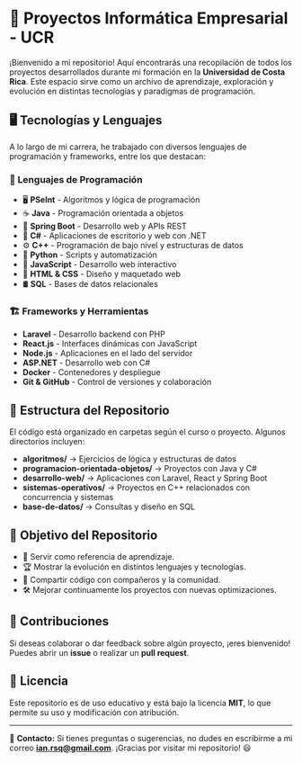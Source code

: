 # 🚀 Proyectos Informática Empresarial - UCR

¡Bienvenido a mi repositorio! Aquí encontrarás una recopilación de todos los proyectos desarrollados durante mi formación en la **Universidad de Costa Rica**. Este espacio sirve como un archivo de aprendizaje, exploración y evolución en distintas tecnologías y paradigmas de programación.

## 🖥️ Tecnologías y Lenguajes
A lo largo de mi carrera, he trabajado con diversos lenguajes de programación y frameworks, entre los que destacan:

### 🔹 Lenguajes de Programación
- 🖥️ **PSeInt** - Algoritmos y lógica de programación
- ☕ **Java** - Programación orientada a objetos
- 🌱 **Spring Boot** - Desarrollo web y APIs REST
- 🎯 **C#** - Aplicaciones de escritorio y web con .NET
- ⚙️ **C++** - Programación de bajo nivel y estructuras de datos
- 🐍 **Python** - Scripts y automatización
- 📜 **JavaScript** - Desarrollo web interactivo
- 📝 **HTML & CSS** - Diseño y maquetado web
- 🛢️ **SQL** - Bases de datos relacionales

### 🏗️ Frameworks y Herramientas
- **Laravel** - Desarrollo backend con PHP
- **React.js** - Interfaces dinámicas con JavaScript
- **Node.js** - Aplicaciones en el lado del servidor
- **ASP.NET** - Desarrollo web con C#
- **Docker** - Contenedores y despliegue
- **Git & GitHub** - Control de versiones y colaboración

## 📂 Estructura del Repositorio
El código está organizado en carpetas según el curso o proyecto. Algunos directorios incluyen:
- **algoritmos/** → Ejercicios de lógica y estructuras de datos
- **programacion-orientada-objetos/** → Proyectos con Java y C#
- **desarrollo-web/** → Aplicaciones con Laravel, React y Spring Boot
- **sistemas-operativos/** → Proyectos en C++ relacionados con concurrencia y sistemas
- **base-de-datos/** → Consultas y diseño en SQL

## 📌 Objetivo del Repositorio
- 📖 Servir como referencia de aprendizaje.
- 🏆 Mostrar la evolución en distintos lenguajes y tecnologías.
- 🔗 Compartir código con compañeros y la comunidad.
- 🛠️ Mejorar continuamente los proyectos con nuevas optimizaciones.

## 🤝 Contribuciones
Si deseas colaborar o dar feedback sobre algún proyecto, ¡eres bienvenido! Puedes abrir un **issue** o realizar un **pull request**.

## 📜 Licencia
Este repositorio es de uso educativo y está bajo la licencia **MIT**, lo que permite su uso y modificación con atribución.

---

📧 **Contacto:** Si tienes preguntas o sugerencias, no dudes en escribirme a mi correo **ian.rsq@gmail.com**. ¡Gracias por visitar mi repositorio! 😃

